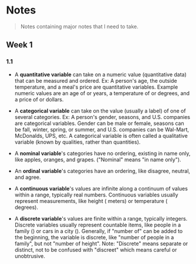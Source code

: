 # Notes

> Notes containing major notes that I need to take.

## Week 1

### 1.1

- A **quantitative variable** can take on a numeric value (quantitative data) that can be measured and ordered. Ex: A person's age, the outside temperature, and a meal's price are quantitative variables. Example numeric values are an age of or years, a temperature of or degrees, and a price of or dollars.

- A **categorical variable** can take on the value (usually a label) of one of several categories. Ex: A person's gender, seasons, and U.S. companies are categorical variables. Gender can be male or female, seasons can be fall, winter, spring, or summer, and U.S. companies can be Wal-Mart, McDonalds, UPS, etc. A categorical variable is often called a qualitative variable (known by qualities, rather than quantities).

- A **nominal variable**'s categories have no ordering, existing in name only, like apples, oranges, and grapes. ("Nominal" means "in name only").

- An **ordinal variable**'s categories have an ordering, like disagree, neutral, and agree.

- A **continuous variable**'s values are infinite along a continuum of values within a range, typically real numbers. Continuous variables usually represent measurements, like height ( meters) or temperature ( degrees).

- A **discrete variable**'s values are finite within a range, typically integers. Discrete variables usually represent countable items, like people in a family () or cars in a city (). Generally, if "number of" can be added to the beginning, the variable is discrete, like "number of people in a family", but not "number of height". Note: "Discrete" means separate or distinct, not to be confused with "discreet" which means careful or unobtrusive.
